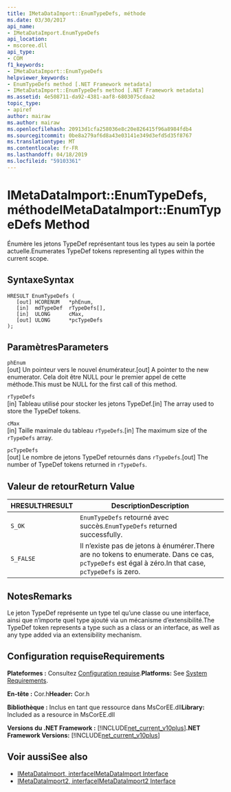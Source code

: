 ```yaml
---
title: IMetaDataImport::EnumTypeDefs, méthode
ms.date: 03/30/2017
api_name:
- IMetaDataImport.EnumTypeDefs
api_location:
- mscoree.dll
api_type:
- COM
f1_keywords:
- IMetaDataImport::EnumTypeDefs
helpviewer_keywords:
- EnumTypeDefs method [.NET Framework metadata]
- IMetaDataImport::EnumTypeDefs method [.NET Framework metadata]
ms.assetid: 4e508711-da92-4381-aaf8-6803075cdaa2
topic_type:
- apiref
author: mairaw
ms.author: mairaw
ms.openlocfilehash: 20913d1cfa258036e8c20e826415f96a8984fdb4
ms.sourcegitcommit: 0be8a279af6d8a43e03141e349d3efd5d35f8767
ms.translationtype: MT
ms.contentlocale: fr-FR
ms.lasthandoff: 04/18/2019
ms.locfileid: "59103361"
---
```

# <a name="imetadataimportenumtypedefs-method"></a><span data-ttu-id="4465e-102">IMetaDataImport::EnumTypeDefs, méthode</span><span class="sxs-lookup"><span data-stu-id="4465e-102">IMetaDataImport::EnumTypeDefs Method</span></span>
<span data-ttu-id="4465e-103">Énumère les jetons TypeDef représentant tous les types au sein la portée actuelle.</span><span class="sxs-lookup"><span data-stu-id="4465e-103">Enumerates TypeDef tokens representing all types within the current scope.</span></span>  
  
## <a name="syntax"></a><span data-ttu-id="4465e-104">Syntaxe</span><span class="sxs-lookup"><span data-stu-id="4465e-104">Syntax</span></span>  
  
```  
HRESULT EnumTypeDefs (  
   [out] HCORENUM   *phEnum,   
   [in]  mdTypeDef  rTypeDefs[],  
   [in]  ULONG      cMax,   
   [out] ULONG      *pcTypeDefs  
);  
```  
  
## <a name="parameters"></a><span data-ttu-id="4465e-105">Paramètres</span><span class="sxs-lookup"><span data-stu-id="4465e-105">Parameters</span></span>  
 `phEnum`  
 <span data-ttu-id="4465e-106">[out] Un pointeur vers le nouvel énumérateur.</span><span class="sxs-lookup"><span data-stu-id="4465e-106">[out] A pointer to the new enumerator.</span></span> <span data-ttu-id="4465e-107">Cela doit être NULL pour le premier appel de cette méthode.</span><span class="sxs-lookup"><span data-stu-id="4465e-107">This must be NULL for the first call of this method.</span></span>  
  
 `rTypeDefs`  
 <span data-ttu-id="4465e-108">[in] Tableau utilisé pour stocker les jetons TypeDef.</span><span class="sxs-lookup"><span data-stu-id="4465e-108">[in] The array used to store the TypeDef tokens.</span></span>  
  
 `cMax`  
 <span data-ttu-id="4465e-109">[in] Taille maximale du tableau `rTypeDefs`.</span><span class="sxs-lookup"><span data-stu-id="4465e-109">[in] The maximum size of the `rTypeDefs` array.</span></span>  
  
 `pcTypeDefs`  
 <span data-ttu-id="4465e-110">[out] Le nombre de jetons TypeDef retournés dans `rTypeDefs`.</span><span class="sxs-lookup"><span data-stu-id="4465e-110">[out] The number of TypeDef tokens returned in `rTypeDefs`.</span></span>  
  
## <a name="return-value"></a><span data-ttu-id="4465e-111">Valeur de retour</span><span class="sxs-lookup"><span data-stu-id="4465e-111">Return Value</span></span>  
  
|<span data-ttu-id="4465e-112">HRESULT</span><span class="sxs-lookup"><span data-stu-id="4465e-112">HRESULT</span></span>|<span data-ttu-id="4465e-113">Description</span><span class="sxs-lookup"><span data-stu-id="4465e-113">Description</span></span>|  
|-------------|-----------------|  
|`S_OK`|<span data-ttu-id="4465e-114">`EnumTypeDefs` retourné avec succès.</span><span class="sxs-lookup"><span data-stu-id="4465e-114">`EnumTypeDefs` returned successfully.</span></span>|  
|`S_FALSE`|<span data-ttu-id="4465e-115">Il n’existe pas de jetons à énumérer.</span><span class="sxs-lookup"><span data-stu-id="4465e-115">There are no tokens to enumerate.</span></span> <span data-ttu-id="4465e-116">Dans ce cas, `pcTypeDefs` est égal à zéro.</span><span class="sxs-lookup"><span data-stu-id="4465e-116">In that case, `pcTypeDefs` is zero.</span></span>|  
  
## <a name="remarks"></a><span data-ttu-id="4465e-117">Notes</span><span class="sxs-lookup"><span data-stu-id="4465e-117">Remarks</span></span>  
 <span data-ttu-id="4465e-118">Le jeton TypeDef représente un type tel qu’une classe ou une interface, ainsi que n’importe quel type ajouté via un mécanisme d’extensibilité.</span><span class="sxs-lookup"><span data-stu-id="4465e-118">The TypeDef token represents a type such as a class or an interface, as well as any type added via an extensibility mechanism.</span></span>  
  
## <a name="requirements"></a><span data-ttu-id="4465e-119">Configuration requise</span><span class="sxs-lookup"><span data-stu-id="4465e-119">Requirements</span></span>  
 <span data-ttu-id="4465e-120">**Plateformes :** Consultez [Configuration requise](../../../../docs/framework/get-started/system-requirements.md).</span><span class="sxs-lookup"><span data-stu-id="4465e-120">**Platforms:** See [System Requirements](../../../../docs/framework/get-started/system-requirements.md).</span></span>  
  
 <span data-ttu-id="4465e-121">**En-tête :** Cor.h</span><span class="sxs-lookup"><span data-stu-id="4465e-121">**Header:** Cor.h</span></span>  
  
 <span data-ttu-id="4465e-122">**Bibliothèque :** Inclus en tant que ressource dans MsCorEE.dll</span><span class="sxs-lookup"><span data-stu-id="4465e-122">**Library:** Included as a resource in MsCorEE.dll</span></span>  
  
 <span data-ttu-id="4465e-123">**Versions du .NET Framework :** [!INCLUDE[net_current_v10plus](../../../../includes/net-current-v10plus-md.md)]</span><span class="sxs-lookup"><span data-stu-id="4465e-123">**.NET Framework Versions:** [!INCLUDE[net_current_v10plus](../../../../includes/net-current-v10plus-md.md)]</span></span>  
  
## <a name="see-also"></a><span data-ttu-id="4465e-124">Voir aussi</span><span class="sxs-lookup"><span data-stu-id="4465e-124">See also</span></span>

- [<span data-ttu-id="4465e-125">IMetaDataImport, interface</span><span class="sxs-lookup"><span data-stu-id="4465e-125">IMetaDataImport Interface</span></span>](../../../../docs/framework/unmanaged-api/metadata/imetadataimport-interface.md)
- [<span data-ttu-id="4465e-126">IMetaDataImport2, interface</span><span class="sxs-lookup"><span data-stu-id="4465e-126">IMetaDataImport2 Interface</span></span>](../../../../docs/framework/unmanaged-api/metadata/imetadataimport2-interface.md)
